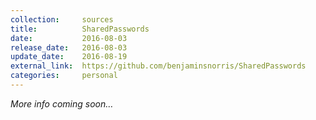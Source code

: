 ```yaml
---
collection:     sources
title:          SharedPasswords
date:           2016-08-03
release_date:   2016-08-03
update_date:    2016-08-19
external_link:  https://github.com/benjaminsnorris/SharedPasswords
categories:     personal
---
```


_More info coming soon…_

